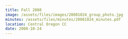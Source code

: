 ```yaml
---
title: Fall 2008
image: /assets/files/images/20081024_group_photo.jpg
minutes: /assets/files/minutes/20081024_minutes.pdf
location: Central Oregon CC
date: 2008-10-24
---
```

